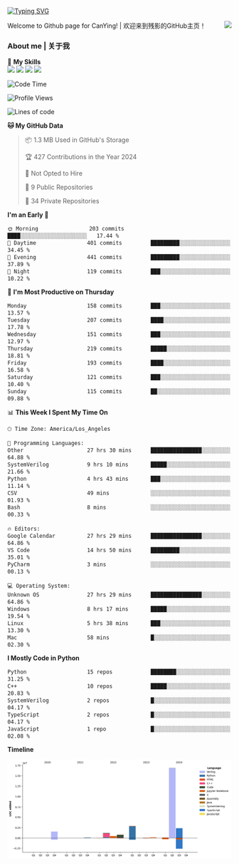 [![Typing SVG](https://readme-typing-svg.herokuapp.com?size=25&duration=3500&color=00FFFF&vCenter=true&width=250&height=40&lines=Hi+Welcome+%F0%9F%91%8B%F0%9F%8F%BB;I'm+CanYing|残影)](https://git.io/typing-svg)

<a href="#">
  <img align="right" src="https://github-readme-stats.vercel.app/api?username=CanYing0913&count_private=true&rank_icon=github&show_icons=true&bg_color=15,f2f7fd,E0EAFC&" />
</a>

Welcome to Github page for CanYing! | 欢迎来到残影的GitHub主页！

### About me | 关于我

🌟 **My Skills**  
![](https://img.shields.io/badge/-C-A8B9CC?style=flat-square&logo=C&logoColor=fff)
![](https://img.shields.io/badge/-C++-00599C?style=flat-square&logo=Cpp&logoColor=fff)
![](https://img.shields.io/badge/-Python-3776AB?style=flat-square&logo=Python&logoColor=fff)
![](https://img.shields.io/badge/-Linux-000000?style=flat-square&logo=Linux&logoColor=fff)

<!--START_SECTION:waka-->
![Code Time](http://img.shields.io/badge/Code%20Time-851%20hrs%2059%20mins-blue)

![Profile Views](http://img.shields.io/badge/Profile%20Views-0-blue)

![Lines of code](https://img.shields.io/badge/From%20Hello%20World%20I%27ve%20Written-26.3%20million%20lines%20of%20code-blue)

**🐱 My GitHub Data** 

> 📦 1.3 MB Used in GitHub's Storage 
 > 
> 🏆 427 Contributions in the Year 2024
 > 
> 🚫 Not Opted to Hire
 > 
> 📜 9 Public Repositories 
 > 
> 🔑 34 Private Repositories 
 > 
**I'm an Early 🐤** 

```text
🌞 Morning                203 commits         ████░░░░░░░░░░░░░░░░░░░░░   17.44 % 
🌆 Daytime                401 commits         █████████░░░░░░░░░░░░░░░░   34.45 % 
🌃 Evening                441 commits         █████████░░░░░░░░░░░░░░░░   37.89 % 
🌙 Night                  119 commits         ███░░░░░░░░░░░░░░░░░░░░░░   10.22 % 
```
📅 **I'm Most Productive on Thursday** 

```text
Monday                   158 commits         ███░░░░░░░░░░░░░░░░░░░░░░   13.57 % 
Tuesday                  207 commits         ████░░░░░░░░░░░░░░░░░░░░░   17.78 % 
Wednesday                151 commits         ███░░░░░░░░░░░░░░░░░░░░░░   12.97 % 
Thursday                 219 commits         █████░░░░░░░░░░░░░░░░░░░░   18.81 % 
Friday                   193 commits         ████░░░░░░░░░░░░░░░░░░░░░   16.58 % 
Saturday                 121 commits         ███░░░░░░░░░░░░░░░░░░░░░░   10.40 % 
Sunday                   115 commits         ██░░░░░░░░░░░░░░░░░░░░░░░   09.88 % 
```


📊 **This Week I Spent My Time On** 

```text
🕑︎ Time Zone: America/Los_Angeles

💬 Programming Languages: 
Other                    27 hrs 30 mins      ████████████████░░░░░░░░░   64.88 % 
SystemVerilog            9 hrs 10 mins       █████░░░░░░░░░░░░░░░░░░░░   21.66 % 
Python                   4 hrs 43 mins       ███░░░░░░░░░░░░░░░░░░░░░░   11.14 % 
CSV                      49 mins             ░░░░░░░░░░░░░░░░░░░░░░░░░   01.93 % 
Bash                     8 mins              ░░░░░░░░░░░░░░░░░░░░░░░░░   00.33 % 

🔥 Editors: 
Google Calendar          27 hrs 29 mins      ████████████████░░░░░░░░░   64.86 % 
VS Code                  14 hrs 50 mins      █████████░░░░░░░░░░░░░░░░   35.01 % 
PyCharm                  3 mins              ░░░░░░░░░░░░░░░░░░░░░░░░░   00.13 % 

💻 Operating System: 
Unknown OS               27 hrs 29 mins      ████████████████░░░░░░░░░   64.86 % 
Windows                  8 hrs 17 mins       █████░░░░░░░░░░░░░░░░░░░░   19.54 % 
Linux                    5 hrs 38 mins       ███░░░░░░░░░░░░░░░░░░░░░░   13.30 % 
Mac                      58 mins             █░░░░░░░░░░░░░░░░░░░░░░░░   02.30 % 
```

**I Mostly Code in Python** 

```text
Python                   15 repos            ████████░░░░░░░░░░░░░░░░░   31.25 % 
C++                      10 repos            █████░░░░░░░░░░░░░░░░░░░░   20.83 % 
SystemVerilog            2 repos             █░░░░░░░░░░░░░░░░░░░░░░░░   04.17 % 
TypeScript               2 repos             █░░░░░░░░░░░░░░░░░░░░░░░░   04.17 % 
JavaScript               1 repo              █░░░░░░░░░░░░░░░░░░░░░░░░   02.08 % 
```



**Timeline**

![Lines of Code chart](https://raw.githubusercontent.com/CanYing0913/CanYing0913/master/assets/bar_graph.png)


<!--END_SECTION:waka-->
